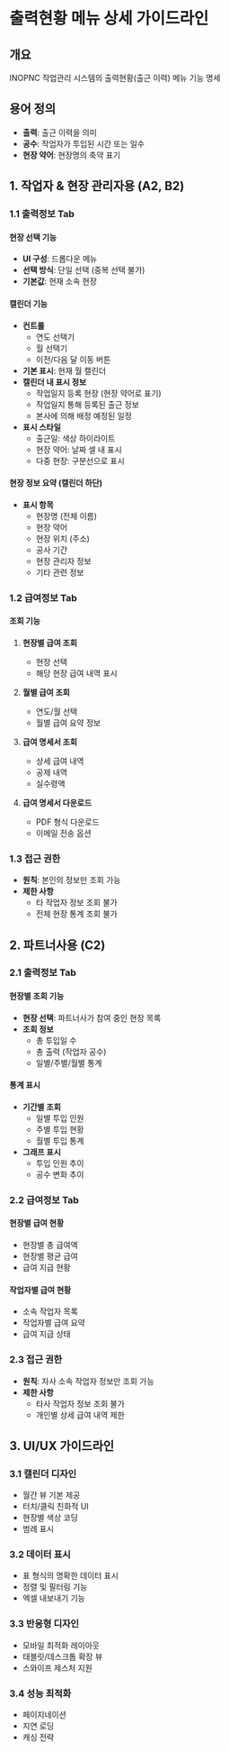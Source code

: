 # 출력현황 메뉴 상세 가이드라인

## 개요
INOPNC 작업관리 시스템의 출력현황(출근 이력) 메뉴 기능 명세

## 용어 정의
- **출력**: 출근 이력을 의미
- **공수**: 작업자가 투입된 시간 또는 일수
- **현장 약어**: 현장명의 축약 표기

## 1. 작업자 & 현장 관리자용 (A2, B2)

### 1.1 출력정보 Tab

#### 현장 선택 기능
- **UI 구성**: 드롭다운 메뉴
- **선택 방식**: 단일 선택 (중복 선택 불가)
- **기본값**: 현재 소속 현장

#### 캘린더 기능
- **컨트롤**
  - 연도 선택기
  - 월 선택기
  - 이전/다음 달 이동 버튼
- **기본 표시**: 현재 월 캘린더
- **캘린더 내 표시 정보**
  - 작업일지 등록 현장 (현장 약어로 표기)
  - 작업일지 통해 등록된 출근 정보
  - 본사에 의해 배정 예정된 일정
- **표시 스타일**
  - 출근일: 색상 하이라이트
  - 현장 약어: 날짜 셀 내 표시
  - 다중 현장: 구분선으로 표시

#### 현장 정보 요약 (캘린더 하단)
- **표시 항목**
  - 현장명 (전체 이름)
  - 현장 약어
  - 현장 위치 (주소)
  - 공사 기간
  - 현장 관리자 정보
  - 기타 관련 정보

### 1.2 급여정보 Tab

#### 조회 기능
1. **현장별 급여 조회**
   - 현장 선택
   - 해당 현장 급여 내역 표시
   
2. **월별 급여 조회**
   - 연도/월 선택
   - 월별 급여 요약 정보
   
3. **급여 명세서 조회**
   - 상세 급여 내역
   - 공제 내역
   - 실수령액
   
4. **급여 명세서 다운로드**
   - PDF 형식 다운로드
   - 이메일 전송 옵션

### 1.3 접근 권한
- **원칙**: 본인의 정보만 조회 가능
- **제한 사항**
  - 타 작업자 정보 조회 불가
  - 전체 현장 통계 조회 불가

## 2. 파트너사용 (C2)

### 2.1 출력정보 Tab

#### 현장별 조회 기능
- **현장 선택**: 파트너사가 참여 중인 현장 목록
- **조회 정보**
  - 총 투입일 수
  - 총 출력 (작업자 공수)
  - 일별/주별/월별 통계

#### 통계 표시
- **기간별 조회**
  - 일별 투입 인원
  - 주별 투입 현황
  - 월별 투입 통계
- **그래프 표시**
  - 투입 인원 추이
  - 공수 변화 추이

### 2.2 급여정보 Tab

#### 현장별 급여 현황
- 현장별 총 급여액
- 현장별 평균 급여
- 급여 지급 현황

#### 작업자별 급여 현황
- 소속 작업자 목록
- 작업자별 급여 요약
- 급여 지급 상태

### 2.3 접근 권한
- **원칙**: 자사 소속 작업자 정보만 조회 가능
- **제한 사항**
  - 타사 작업자 정보 조회 불가
  - 개인별 상세 급여 내역 제한

## 3. UI/UX 가이드라인

### 3.1 캘린더 디자인
- 월간 뷰 기본 제공
- 터치/클릭 친화적 UI
- 현장별 색상 코딩
- 범례 표시

### 3.2 데이터 표시
- 표 형식의 명확한 데이터 표시
- 정렬 및 필터링 기능
- 엑셀 내보내기 기능

### 3.3 반응형 디자인
- 모바일 최적화 레이아웃
- 태블릿/데스크톱 확장 뷰
- 스와이프 제스처 지원

### 3.4 성능 최적화
- 페이지네이션
- 지연 로딩
- 캐싱 전략